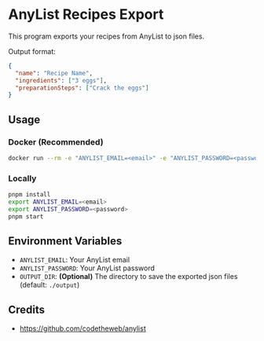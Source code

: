 # AnyList Recipes Export

This program exports your recipes from AnyList to json files.

Output format:

```json
{
  "name": "Recipe Name",
  "ingredients": ["3 eggs"],
  "preparationSteps": ["Crack the eggs"]
}
```

## Usage

### Docker (Recommended)

```bash
docker run --rm -e "ANYLIST_EMAIL=<email>" -e "ANYLIST_PASSWORD=<password>" -v ./output:/app/output reaperberri/anylist-recipes-export
```

### Locally

```bash
pnpm install
export ANYLIST_EMAIL=<email>
export ANYLIST_PASSWORD=<password>
pnpm start
```

## Environment Variables

- `ANYLIST_EMAIL`: Your AnyList email
- `ANYLIST_PASSWORD`: Your AnyList password
- `OUTPUT_DIR`: **(Optional)** The directory to save the exported json files (default: `./output`)

## Credits

- https://github.com/codetheweb/anylist
